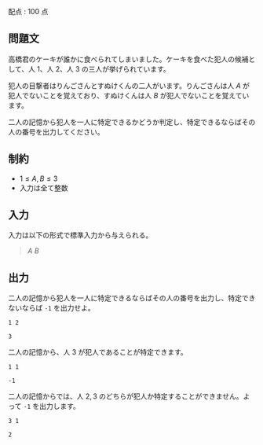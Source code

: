 配点 : $100$ 点

## 問題文

高橋君のケーキが誰かに食べられてしまいました。ケーキを食べた犯人の候補として、人 $1$、人 $2$、人 $3$ の三人が挙げられています。

犯人の目撃者はりんごさんとすぬけくんの二人がいます。りんごさんは人 $A$ が犯人でないことを覚えており、すぬけくんは人 $B$ が犯人でないことを覚えています。

二人の記憶から犯人を一人に特定できるかどうか判定し、特定できるならばその人の番号を出力してください。

## 制約

- $1\leq A,B\leq 3$
- 入力は全て整数

## 入力

入力は以下の形式で標準入力から与えられる。

> $A$ $B$

## 出力

二人の記憶から犯人を一人に特定できるならばその人の番号を出力し、特定できないならば `-1` を出力せよ。

```input1
1 2
```

```output1
3
```

二人の記憶から、人 $3$ が犯人であることが特定できます。

```input2
1 1
```

```output2
-1
```

二人の記憶からでは、人 $2,3$ のどちらが犯人か特定することができません。よって `-1` を出力します。

```input3
3 1
```

```output3
2
```